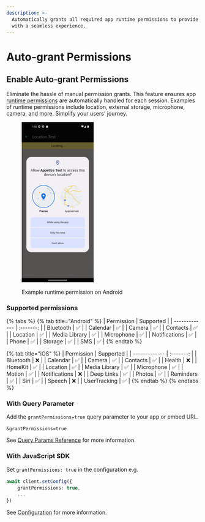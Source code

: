 ```yaml
---
description: >-
  Automatically grants all required app runtime permissions to provide users
  with a seamless experience.
---
```


# Auto-grant Permissions

## Enable Auto-grant Permissions

Eliminate the hassle of manual permission grants. This feature ensures app [runtime permissions](https://source.android.com/docs/core/permissions/runtime\_perms) are automatically handled for each session. Examples of runtime permissions include location, external storage, microphone, camera, and more. Simplify your users' journey.

<figure><img src="../.gitbook/assets/Screenshot_1683885758.png" alt="" width="188"><figcaption><p>Example runtime permission on Android</p></figcaption></figure>

### Supported permissions

{% tabs %}
{% tab title="Android" %}
| Permission    | Supported |
| ------------- | :-------: |
| Bluetooth     |     ✅     |
| Calendar      |     ✅     |
| Camera        |     ✅     |
| Contacts      |     ✅     |
| Location      |     ✅     |
| Media Library |     ✅     |
| Microphone    |     ✅     |
| Notifications |     ✅     |
| Phone         |     ✅     |
| Storage       |     ✅     |
| SMS           |     ✅     |
{% endtab %}

{% tab title="iOS" %}
| Permission    | Supported |
| ------------- | :-------: |
| Bluetooth     |     ❌     |
| Calendar      |     ✅     |
| Camera        |     ✅     |
| Contacts      |     ✅     |
| Health        |     ❌     |
| HomeKit       |     ✅     |
| Location      |     ✅     |
| Media Library |     ✅     |
| Microphone    |     ✅     |
| Motion        |     ✅     |
| Notifications |     ❌     |
| Deep Links    |     ✅     |
| Photos        |     ✅     |
| Reminders     |     ✅     |
| Siri          |     ✅     |
| Speech        |     ❌     |
| UserTracking  |     ✅     |
{% endtab %}
{% endtabs %}

### With Query Parameter

Add the `grantPermissions=true` query parameter to your app or embed URL.

```uri
&grantPermissions=true
```

See [Query Params Reference](../platform/query-params-reference.md#grantpermissions) for more information.

### With JavaScript SDK

Set `grantPermissions: true` in the configuration e.g.

```typescript
await client.setConfig({
    grantPermissions: true,
    ...
})
```

See [Configuration](../javascript-sdk/configuration.md#grantpermissions) for more information.

